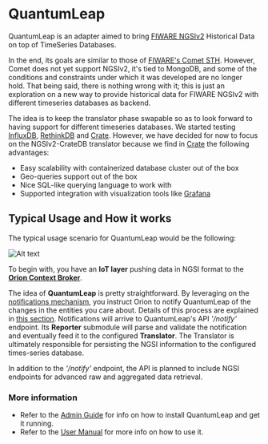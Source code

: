 # QuantumLeap

QuantumLeap is an adapter aimed to bring [FIWARE NGSIv2](http://docs.orioncontextbroker.apiary.io/#) Historical Data on top of TimeSeries Databases.

In the end, its goals are similar to those of [FIWARE's Comet STH](https://fiware-sth-comet.readthedocs.io/en/latest/
). However, Comet does not yet support NGSIv2, it's tied to MongoDB, and some of the conditions and constraints under which it was developed are no longer hold. That being said, there is nothing wrong with it; this is just an exploration on a new way to provide historical data for FIWARE NGSIv2 with different timeseries databases as backend.

The idea is to keep the translator phase swapable so as to look forward to having support for different timeseries databases. We started testing [InfluxDB](https://docs.influxdata.com/influxdb/), [RethinkDB](https://www.rethinkdb.com/docs/) and [Crate](http://www.crate.io). However, we have decided for now to focus on the NGSIv2-CrateDB translator because we find in [Crate](http://www.crate.io) the following advantages:

- Easy scalability with containerized database cluster out of the box
- Geo-queries support out of the box
- Nice SQL-like querying language to work with
- Supported integration with visualization tools like [Grafana](http://www.grafana.com)


## Typical Usage and How it works

The typical usage scenario for QuantumLeap would be the following:

![Alt text](https://g.gravizo.com/svg?@startuml;skinparam%20componentStyle%20uml2;!define%20ICONURL%20https://raw.githubusercontent.com/smartsdk/architecture-diagrams/master/dist;!includeurl%20ICONURL/common.puml;!includeurl%20ICONURL/fiware.puml;!includeurl%20ICONURL/smartsdk.puml;interface%20NGSI;FIWARE%28cb,%22Context%20Broker%20\n%20-%20Orion%22,component%29;[Sensor%20@%20IoT%20Layer]%20-right-%20NGSI;NGSI%20-right-%20cb;package%20%22QuantumLeap%22%20{;SMARTSDK%28api,%22API%22,component%29;SMARTSDK%28reporter,%22Reporter%22,component%29;SMARTSDK%28translator,%22Translator%22,component%29;api%20-up-%20NGSI;api%20%3C-down-%3E%20translator;api%20%22/notify%22%20-down-%3E%20reporter;reporter%20-right-%3E%20translator;};[CrateDB]%20%3C-left-%20translator;[Grafana]%20-down-%20CrateDB;@enduml;)

To begin with, you have an **IoT layer** pushing data in NGSI format to the **[Orion Context Broker](https://fiware-orion.readthedocs.io
)**.

The idea of **QuantumLeap** is pretty straightforward. By leveraging on the [notifications mechanism](http://fiware-orion.readthedocs.io/en/latest/user/walkthrough_apiv2/index.html#subscriptions), you instruct Orion to notify QuantumLeap of the changes in the entities you care about. Details of this process are explained in [this section](user/ngsi_notification.md). Notifications will arrive to QuantumLeap's API *'/notify'* endpoint. Its **Reporter** submodule will parse and validate the notification and eventually feed it to the configured **Translator**. The Translator is ultimately responsible for persisting the NGSI information to the configured times-series database.

In addition to the *'/notify'* endpoint, the API is planned to include NGSI endpoints for advanced raw and aggregated data retrieval.


### More information

- Refer to the [Admin Guide](admin/index.md) for info on how to install QuantumLeap and get it running.
- Refer to the [User Manual](user/index.md) for more info on how to use it.
